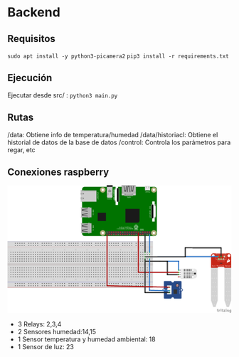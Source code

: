 # Backend

## Requisitos

`sudo apt install -y python3-picamera2`
`pip3 install -r requirements.txt`

## Ejecución

Ejecutar desde src/ :
`python3 main.py`

## Rutas

/data: Obtiene info de temperatura/humedad
/data/historiacl: Obtiene el historial de datos de la base de datos
/control: Controla los parámetros para regar, etc

## Conexiones raspberry

![](raspberry_connections.png)

- 3 Relays: 2,3,4
- 2 Sensores humedad:14,15
- 1 Sensor temperatura y humedad ambiental: 18
- 1 Sensor de luz: 23
